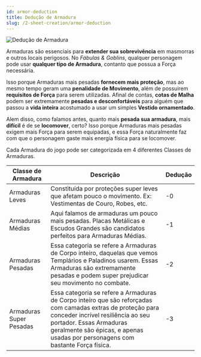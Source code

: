 ```yaml
---
id: armor-deduction
title: Dedução de Armadura
slug: /2-sheet-creation/armor-deduction
---
```


![Dedução de Armadura](https://s3.us-west-2.amazonaws.com/fabulas-e-goblins-book/%5Cvscode%5C9e90659a-a6fa-4776-9835-84cb6d80990b.jpg)

Armaduras são essenciais para **extender sua sobrevivência** em masmorras e outros locais perigosos. No *Fábulas & Goblins*, qualquer personagem pode usar **qualquer tipo de Armadura**, contanto que possua a Força necessária.

Isso porque Armaduras mais pesadas **fornecem mais proteção**, mas ao mesmo tempo geram uma **penalidade de Movimento**, além de possuirem **requisitos de Força** para serem utilizadas. Afinal de contas, **cotas de Malha** podem ser extremamente **pesadas e desconfortáveis** para alguém que passou a **vida inteira** acostumado a usar um simples **Vestido ornamentado**.

Alem disso, como falamos antes, quanto mais **pesada sua armadura**, mais **difícil** é de se **locomover**, certo? Isso porque Armaduras mais pesadas exigem mais Força para serem equipadas, e essa Força naturalmente faz com que o personagem gaste mais energia física para se locomover.

Cada Armadura do jogo pode ser categorizada em 4 diferentes Classes de Armaduras.

<table>
  <thead>
  <tr>
    <th>
      Classe de Armadura
      </th>
    <th>
      Descrição
      </th>
    <th>
      Dedução
      </th>
    </tr>
    </thead>

  <tbody>
  <tr>
    <td>
      Armaduras Leves
      </td>
    <td>
      Constituída por proteções super leves que afetam pouco o movimento. Ex: Vestimentas de Couro, Robes, etc.
      </td>
    <td>
      -0
      </td>
    </tr>
    <tr>
    <td>
      Armaduras Médias
      </td>
    <td>
      Aqui falamos de armaduras um pouco mais pesadas. Placas Metálicas e Escudos Grandes são candidatos perfeitos para Armaduras Médias.
      </td>
       <td>
      -1
      </td>
    </tr>
   <tr>
    <td>
      Armaduras Pesadas
      </td>
    <td>
      Essa categoria se refere a Armaduras de Corpo inteiro, daquelas que vemos Templários e Paladinos usarem. Essas Armaduras são extremamente pesadas e podem super prejudicar seu movimento no combate.
      </td>
      <td>
      -2
      </td>
    </tr>
  <tr>
    <td>
      Armaduras Super Pesadas
      </td>
    <td>
      Essa categoria se refere a Armaduras de Corpo inteiro que são reforçadas com camadas extras de proteção para conceder incrível resiliência ao seu portador. Essas Armaduras geralmente são épicas, e apenas usadas por personagens com bastante Força física.
      </td>
      <td>
      -3
      </td>
    </tr>
    </tbody>
  </table>
